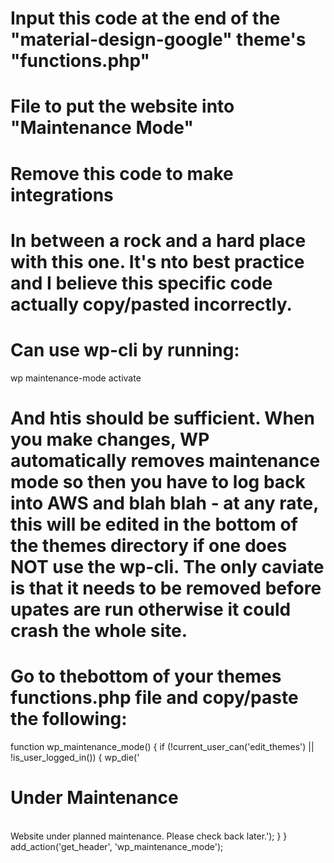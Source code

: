 # Input this code at the end of the "material-design-google" theme's "functions.php"
# File to put the website into "Maintenance Mode" 
# Remove this code to make integrations
# In between a rock and a hard place with this one. It's nto best practice and I believe this specific code actually copy/pasted incorrectly.
# Can use wp-cli by running:
wp maintenance-mode activate
# And htis should be sufficient. When you make changes, WP automatically removes maintenance mode so then you have to log back into AWS and blah blah - at any rate, this will be edited in the bottom of the themes directory if one does NOT use the wp-cli. The only caviate is that it needs to be removed before upates are run otherwise it could crash the whole site.
# Go to thebottom of your themes functions.php file and copy/paste the following:

function wp_maintenance_mode() {
if (!current_user_can('edit_themes') || !is_user_logged_in()) {
wp_die('<h1>Under Maintenance</h1><br />Website under planned maintenance. Please check back later.');
}
}
add_action('get_header', 'wp_maintenance_mode');